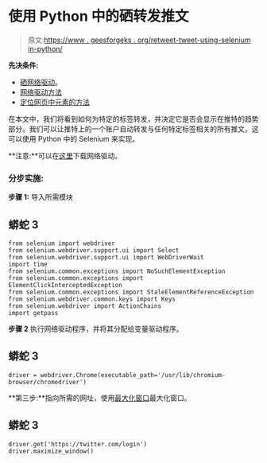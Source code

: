 # 使用 Python 中的硒转发推文

> 原文:[https://www . geesforgeks . org/retweet-tweet-using-selenium in-python/](https://www.geeksforgeeks.org/retweet-tweet-using-selenium-in-python/)

**先决条件:**

*   [硒网络驱动](https://www.geeksforgeeks.org/browser-automation-using-selenium/)。
*   [网络驱动方法](https://www.geeksforgeeks.org/web-driver-methods-in-selenium-python/)
*   [定位网页中元素的方法](https://www.geeksforgeeks.org/locating-multiple-elements-in-selenium-python/)

在本文中，我们将看到如何为特定的标签转发，并决定它是否会显示在推特的趋势部分。我们可以让推特上的一个账户自动转发与任何特定标签相关的所有推文。这可以使用 Python 中的 Selenium 来实现。

**注意:**可以在[这里](https://chromedriver.chromium.org/downloads)下载网络驱动。

### **分步实施:**

**步骤 1:** 导入所需模块

## 蟒蛇 3

```
from selenium import webdriver
from selenium.webdriver.support.ui import Select
from selenium.webdriver.support.ui import WebDriverWait
import time
from selenium.common.exceptions import NoSuchElementException
from selenium.common.exceptions import ElementClickInterceptedException
from selenium.common.exceptions import StaleElementReferenceException
from selenium.webdriver.common.keys import Keys
from selenium.webdriver import ActionChains
import getpass
```

**步骤 2** 执行网络驱动程序，并将其分配给变量驱动程序。

## 蟒蛇 3

```
driver = webdriver.Chrome(executable_path='/usr/lib/chromium-browser/chromedriver')
```

**第三步:**指向所需的网址，使用[最大化窗口](https://www.geeksforgeeks.org/maximize_window-driver-method-selenium-python/)最大化窗口。

## 蟒蛇 3

```
driver.get('https://twitter.com/login')
driver.maximize_window()
```